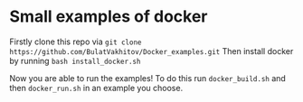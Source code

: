 # Small examples of docker

Firstly clone this repo via `git clone https://github.com/BulatVakhitov/Docker_examples.git`
Then install docker by running `bash install_docker.sh`

Now you are able to run the examples! 
To do this run `docker_build.sh` and then `docker_run.sh` in an example you choose.

